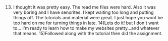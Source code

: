 13) I thought it was pretty easy. The read me files were hard. Also it was very boring and I have senorites. I kept waiting too long and putting things off. The tutorials and material were great. I just hope you wont be too hard on me for turning things in late.
14)Lets do it! but I don't want to... I'm ready to learn how to make my websites pretty...and whatever that means.
15)Followed along with the tutorial then did the assignment.
